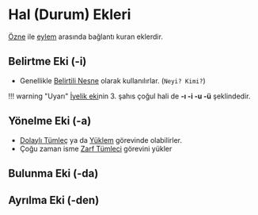 # Hal (Durum) Ekleri

[Özne](../../dil/oge/ozne.md) ile [eylem](../../dil/oge/eylem.md) arasında bağlantı kuran eklerdir.

## Belirtme Eki (-i)

- Genellikle [Belirtili Nesne](../../dil/oge/nesne.md#Belirtili_Nesne) olarak kullanılırlar. (`Neyi? Kimi?`)

!!! warning "Uyarı"
    [İyelik eki](../iyelik.md)nin 3. şahıs çoğul hali de **-ı -i -u -ü** şeklindedir.

## Yönelme Eki (-a)

- [Dolaylı Tümleç]() ya da [Yüklem]() görevinde olabilirler.
- Çoğu zaman isme [Zarf Tümleci]() görevini yükler

## Bulunma Eki (-da)



## Ayrılma Eki (-den)



